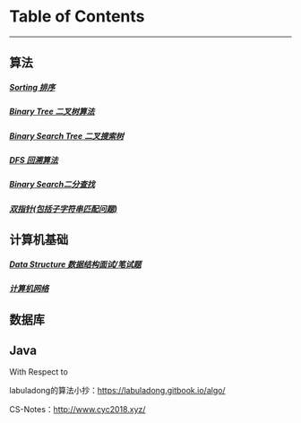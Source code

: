# Table of Contents

------



## 算法

##### [Sorting 排序](./sorting.md)

##### [Binary Tree 二叉树算法](./binarytree.md) 

##### [Binary Search Tree 二叉搜索树](./BST.md)

##### [DFS 回溯算法](./DFS.md)

##### [Binary Search二分查找](./binarySearch.md)

##### [双指针(包括子字符串匹配问题)](./双指针.md)



## 计算机基础

##### [Data Structure 数据结构面试/笔试题](./数据结构面试笔试题.md)

##### [计算机网络](./计算机网络.md)



## 数据库



## Java





With Respect to

labuladong的算法小抄：https://labuladong.gitbook.io/algo/

CS-Notes：http://www.cyc2018.xyz/
